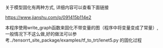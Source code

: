 关于模型固化有两种方式, 详细内容可以查看下面链接

https://www.jianshu.com/p/091415b114e2

本程序使用write_graph函数来固化不带变量的图（程序中将变量变成了常量）, 一般情况下不这么做,好的做法可以参考../tensorrt_site_package/examples/tf_to_trt/lenet5.py
的固化过程